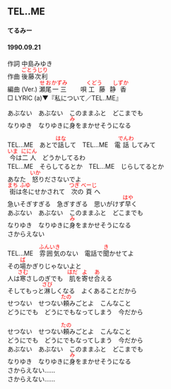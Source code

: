 <style type="text/css">
	ruby{
	    ruby-position: over;
	}
	ruby > rt{font-size: 12px;color:red;}
	p{font:16px;font-size: '楷体'}
</style>
## TEL‥ME
#### てるみー
#### 1990.09.21 


作詞     中島みゆき  
作曲      <ruby><rb>後藤次利</rb><rp>(</rp><rt>ごとうじり</rt><rp>)</rp></ruby>  
編曲 (Ver.) <ruby><rb>瀬尾</rb><rp>(</rp><rt>せお</rt><rp>)</rp></ruby><ruby><rb>一三</rb><rp>(</rp><rt>かずみ</rt><rp>)</rp></ruby>　　 
唄       <ruby><rb>工藤静香</rb><rp>(</rp><rt>くどう　　しずか</rt><rp>)</rp></ruby>   
□ LYRIC (a)▼『私について／TEL‥ME』 　  　
   
   
あぶない　あぶない　このままふと　どこまでも   
なりゆき　なりゆきに<ruby><rb>身</rb><rp>(</rp><rt>み</rt><rp>)</rp></ruby>をまかせそうになる   
   
TEL.‥ME　あとで<ruby><rb>話</rb><rp>(</rp><rt>はな</rt><rp>)</rp></ruby>して　TEL.‥ME　電<ruby><rb>話</rb><rp>(</rp><rt>でんわ</rt><rp>)</rp></ruby>してみて   
<ruby><rb>今</rb><rp>(</rp><rt>いま</rt><rp>)</rp></ruby>は<ruby><rb>二人</rb><rp>(</rp><rt>ににん</rt><rp>)</rp></ruby>　どうかしてるわ   
TEL.‥ME　そらしてるとか　TEL.‥ME　じらしてるとか   
あなた　<ruby><rb>怒</rb><rp>(</rp><rt>いか</rt><rp>)</rp></ruby>りださないでよ   
<ruby><rb>街</rb><rp>(</rp><rt>まち</rt><rp>)</rp></ruby>は<ruby><rb>冬</rb><rp>(</rp><rt>ふゆ</rt><rp>)</rp></ruby>にせかされて　<ruby><rb>次</rb><rp>(</rp><rt>つぎ</rt><rp>)</rp></ruby>の<ruby><rb>頁</rb><rp>(</rp><rt>べーじ</rt><rp>)</rp></ruby>へ   
<ruby><rb>急</rb><rp>(</rp><rt></rt><rp>)</rp></ruby>いそぎすぎる　急ぎすぎる　思いがけず<ruby><rb>早</rb><rp>(</rp><rt>はや</rt><rp>)</rp></ruby>く   
あぶない　あぶない　このままふと　どこまでも   
なりゆき　なりゆきに<ruby><rb>身</rb><rp>(</rp><rt>み</rt><rp>)</rp></ruby>をまかせそうになる   
さからえない   
   
TEL.‥ME　<ruby><rb>雰囲気</rb><rp>(</rp><rt>ふんいき</rt><rp>)</rp></ruby>のない　電話で<ruby><rb>聞</rb><rp>(</rp><rt>き</rt><rp>)</rp></ruby>かせてよ   
その<ruby><rb>場</rb><rp>(</rp><rt>ば</rt><rp>)</rp></ruby>かぎりじゃないよと   
人は<ruby><rb>寒</rb><rp>(</rp><rt>さむ</rt><rp>)</rp></ruby>さしのぎでも　<ruby><rb>肌</rb><rp>(</rp><rt>はだ</rt><rp>)</rp></ruby>を<ruby><rb>寄</rb><rp>(</rp><rt>よ</rt><rp>)</rp></ruby>せ<ruby><rb>合</rb><rp>(</rp><rt>あ</rt><rp>)</rp></ruby>える   
そしてもっと<ruby><rb>淋</rb><rp>(</rp><rt>さび</rt><rp>)</rp></ruby>しくなる　よくあることだから   
せつない　せつない<ruby><rb>頼</rb><rp>(</rp><rt>たの</rt><rp>)</rp></ruby>みごとよ　こんなこと   
どうにでも　どうにでもなってしまう　今だから   
   
せつない　せつない<ruby><rb>頼</rb><rp>(</rp><rt>たの</rt><rp>)</rp></ruby>みごとよ　こんなこと   
どうにでも　どうにでもなってしまう　今だから   
あぶない　あぶない　このままふと　どこまでも   
なりゆき　なりゆきに<ruby><rb>身</rb><rp>(</rp><rt>み</rt><rp>)</rp></ruby>をまかせそうになる   
さからえない……   
さからえない……   